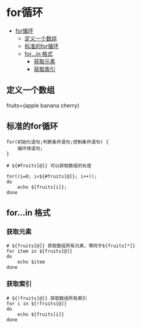 # for循环
- [for循环](#for循环)
  - [定义一个数组](#定义一个数组)
  - [标准的for循环](#标准的for循环)
  - [for...in 格式](#forin-格式)
    - [获取元素](#获取元素)
    - [获取索引](#获取索引)

## 定义一个数组
fruits=(apple banana cherry)

## 标准的for循环
```
for(初始化语句;判断条件语句;控制条件语句) {
    循环体语句;
}
```
```shell
# ${#fruits[@]} 可以获取数组的长度

for((i=0; i<${#fruits[@]}; i++));
do 
    echo ${fruits[i]};
done
```

## for...in 格式
### 获取元素
```shell
# ${fruits[@]} 获取数组所有元素，等同于${fruits[*]}
for item in ${fruits[@]}
do
    echo $item
done
```

### 获取索引
```shell
# ${!fruits[@]} 获取数组所有索引
for i in ${!fruits[@]}
do
    echo ${fruits[i]}
done
```
